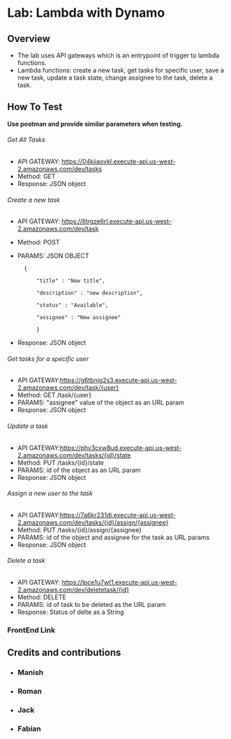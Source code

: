 # Lab: Lambda with Dynamo

## Overview
- The lab uses API gateways which is an entrypoint of trigger to lambda functions.
- Lambda functions: create a new task, get tasks for specific user, save a new task, update a task state,
  change assignee to the task, delete a task.

## How To Test
 **Use postman and provide similar parameters when testing.** 
 ###### Get All Tasks
  * API GATEWAY: https://04kiiaovkl.execute-api.us-west-2.amazonaws.com/dev/tasks
  * Method: GET           
  * Response: JSON object
  
###### Create a new task
  * API GATEWAY: https://lltrgze6rl.execute-api.us-west-2.amazonaws.com/dev/task
  * Method: POST
  * PARAMS: JSON OBJECT
  
          
          {
          
              "title" : "New title",
              
              "description" : "new description",
              
              "status" : "Available",
              
              "assignee" : "New assignee"
              
              }
              
   * Response: JSON object
   
 ###### Get tasks for a specific user        
  * API GATEWAY:https://g6tbnjg2s3.execute-api.us-west-2.amazonaws.com/dev/task/{user}
  * Method: GET /task/{user}
  * PARAMS: "assignee" value  of the object as an URL param           
  * Response: JSON object
   
###### Update a task        
  * API GATEWAY:https://phv3cxw8ud.execute-api.us-west-2.amazonaws.com/dev/tasks/{id}/state
  * Method: PUT /tasks/{id}/state
  * PARAMS: id of the object as an URL param           
  * Response: JSON object
  
###### Assign a new user to the task        
  * API GATEWAY:https://7a6kr231di.execute-api.us-west-2.amazonaws.com/dev/tasks/{id}/assign/{assignee}
  * Method: PUT /tasks/{id}/assign/{assignee}
  * PARAMS: id of the object and assignee for the task as URL params         
  * Response: JSON object
  
###### Delete a task        
  * API GATEWAY: https://lpce1u7wt1.execute-api.us-west-2.amazonaws.com/dev/deletetask/{id}
  * Method: DELETE
  * PARAMS: id of task to be deleted as the URL param          
  * Response: Status of delte as a String
   
 ### FrontEnd Link 
      
              
## Credits and contributions
  * ### Manish
  * ### Roman
  * ### Jack
  * ### Fabian

